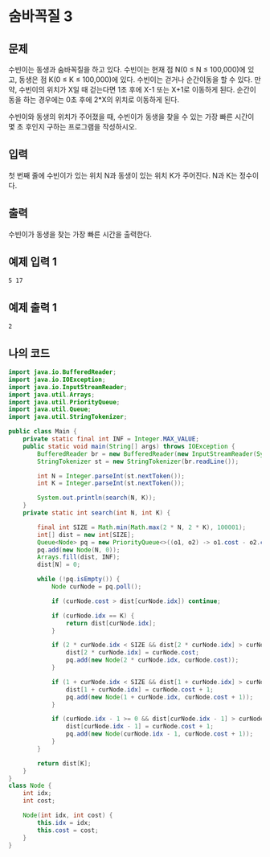 # 숨바꼭질 3

## 문제 

수빈이는 동생과 숨바꼭질을 하고 있다. 수빈이는 현재 점 N(0 ≤ N ≤ 100,000)에 있고, 동생은 점 K(0 ≤ K ≤ 100,000)에 있다. 수빈이는 걷거나 순간이동을 할 수 있다. 만약, 수빈이의 위치가 X일 때 걷는다면 1초 후에 X-1 또는 X+1로 이동하게 된다. 순간이동을 하는 경우에는 0초 후에 2*X의 위치로 이동하게 된다.

수빈이와 동생의 위치가 주어졌을 때, 수빈이가 동생을 찾을 수 있는 가장 빠른 시간이 몇 초 후인지 구하는 프로그램을 작성하시오.

## 입력 

첫 번째 줄에 수빈이가 있는 위치 N과 동생이 있는 위치 K가 주어진다. N과 K는 정수이다.

## 출력 

수빈이가 동생을 찾는 가장 빠른 시간을 출력한다.

## 예제 입력 1

```
5 17
```

## 예제 출력 1

```
2
```

## 나의 코드

```java
import java.io.BufferedReader;
import java.io.IOException;
import java.io.InputStreamReader;
import java.util.Arrays;
import java.util.PriorityQueue;
import java.util.Queue;
import java.util.StringTokenizer;

public class Main {
    private static final int INF = Integer.MAX_VALUE;
    public static void main(String[] args) throws IOException {
        BufferedReader br = new BufferedReader(new InputStreamReader(System.in));
        StringTokenizer st = new StringTokenizer(br.readLine());

        int N = Integer.parseInt(st.nextToken());
        int K = Integer.parseInt(st.nextToken());

        System.out.println(search(N, K));
    }
    private static int search(int N, int K) {

        final int SIZE = Math.min(Math.max(2 * N, 2 * K), 100001);
        int[] dist = new int[SIZE];
        Queue<Node> pq = new PriorityQueue<>((o1, o2) -> o1.cost - o2.cost);
        pq.add(new Node(N, 0));
        Arrays.fill(dist, INF);
        dist[N] = 0;

        while (!pq.isEmpty()) {
            Node curNode = pq.poll();

            if (curNode.cost > dist[curNode.idx]) continue;

            if (curNode.idx == K) {
                return dist[curNode.idx];
            }

            if (2 * curNode.idx < SIZE && dist[2 * curNode.idx] > curNode.cost) {
                dist[2 * curNode.idx] = curNode.cost;
                pq.add(new Node(2 * curNode.idx, curNode.cost));
            }

            if (1 + curNode.idx < SIZE && dist[1 + curNode.idx] > curNode.cost + 1) {
                dist[1 + curNode.idx] = curNode.cost + 1;
                pq.add(new Node(1 + curNode.idx, curNode.cost + 1));
            }

            if (curNode.idx - 1 >= 0 && dist[curNode.idx - 1] > curNode.cost + 1) {
                dist[curNode.idx - 1] = curNode.cost + 1;
                pq.add(new Node(curNode.idx - 1, curNode.cost + 1));
            }
        }

        return dist[K];
    }
}
class Node {
    int idx;
    int cost;

    Node(int idx, int cost) {
        this.idx = idx;
        this.cost = cost;
    }
}
```